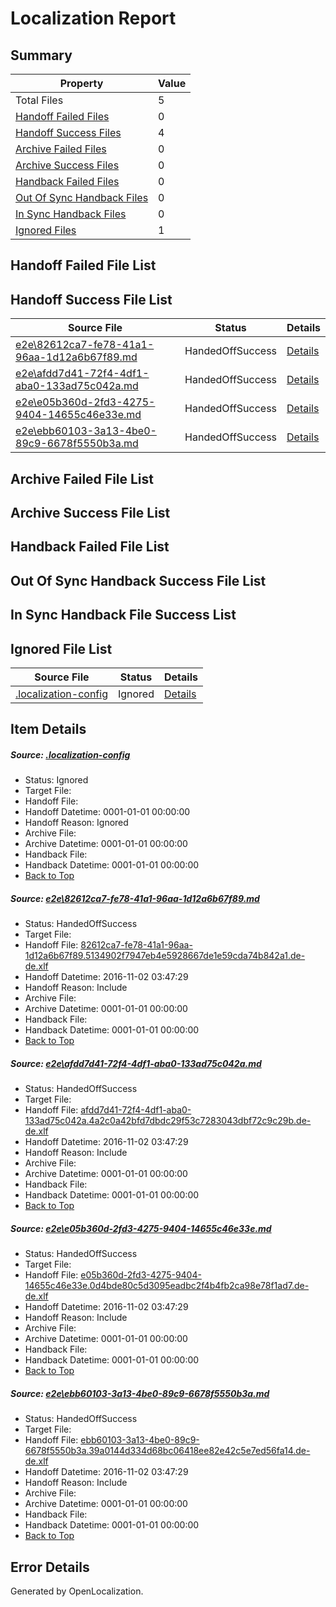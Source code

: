 # <a name='report-top'></a> Localization Report

## Summary
 Property | Value 
 -------- | ----- 
 Total Files | 5
[ Handoff Failed Files ](#handoff-failed-list)| 0
[ Handoff Success Files ](#handoff-success-list)| 4
[ Archive Failed Files ](#archive-failed-list)| 0
[ Archive Success Files ](#archive-success-list)| 0
[ Handback Failed Files ](#handback-failed-list)| 0
[ Out Of Sync Handback Files ](#outofsync-handback-success-list)| 0
[ In Sync Handback Files ](#insync-handback-success-list)| 0
[ Ignored Files ](#ignored-list)| 1

## <a name='handoff-failed-list'></a> Handoff Failed File List

## <a name='handoff-success-list'></a> Handoff Success File List
 Source File | Status | Details 
 ----------- | ------ | ------- 
 [e2e\82612ca7-fe78-41a1-96aa-1d12a6b67f89.md](https://github.com/OpenLocalizationTestOrg/ol-test0/blob/d4272565cfdbedfb5fea797feb720d7748384a60/e2e/82612ca7-fe78-41a1-96aa-1d12a6b67f89.md) | HandedOffSuccess | [Details](#fe8a0da9b381f6b5634d01f356cdb0743b7a046e1)
 [e2e\afdd7d41-72f4-4df1-aba0-133ad75c042a.md](https://github.com/OpenLocalizationTestOrg/ol-test0/blob/d4272565cfdbedfb5fea797feb720d7748384a60/e2e/afdd7d41-72f4-4df1-aba0-133ad75c042a.md) | HandedOffSuccess | [Details](#6514e26adfc9f6881d89ae809a64dfe5267d16c12)
 [e2e\e05b360d-2fd3-4275-9404-14655c46e33e.md](https://github.com/OpenLocalizationTestOrg/ol-test0/blob/de7deffddd74a70033004b3f7a31a80e20ecc246/e2e/e05b360d-2fd3-4275-9404-14655c46e33e.md) | HandedOffSuccess | [Details](#27a3ad215d56fcf37e6cfcac34333005c87c35613)
 [e2e\ebb60103-3a13-4be0-89c9-6678f5550b3a.md](https://github.com/OpenLocalizationTestOrg/ol-test0/blob/de7deffddd74a70033004b3f7a31a80e20ecc246/e2e/ebb60103-3a13-4be0-89c9-6678f5550b3a.md) | HandedOffSuccess | [Details](#a125e23bffe9de906e7ec8d29a2185b5d9ce66764)

## <a name='archive-failed-list'></a> Archive Failed File List

## <a name='archive-success-list'></a> Archive Success File List

## <a name='handback-failed-list'></a> Handback Failed File List

## <a name='outofsync-handback-success-list'></a> Out Of Sync Handback Success File List

## <a name='insync-handback-success-list'></a> In Sync Handback File Success List

## <a name='ignored-list'></a> Ignored File List
 Source File | Status | Details 
 ----------- | ------ | ------- 
 [.localization-config](https://github.com/OpenLocalizationTestOrg/ol-test0/blob/de7deffddd74a70033004b3f7a31a80e20ecc246/.localization-config) | Ignored | [Details](#c268a05ecaa7ec85942ed632c29928ee5bd6da8d0)

## Item Details
##### <a name='c268a05ecaa7ec85942ed632c29928ee5bd6da8d0'></a> Source: [.localization-config](https://github.com/OpenLocalizationTestOrg/ol-test0/blob/de7deffddd74a70033004b3f7a31a80e20ecc246/.localization-config)
* Status: Ignored
* Target File: 
* Handoff File: 
* Handoff Datetime: 0001-01-01 00:00:00
* Handoff Reason: Ignored
* Archive File: 
* Archive Datetime: 0001-01-01 00:00:00
* Handback File: 
* Handback Datetime: 0001-01-01 00:00:00
* [Back to Top](#report-top)

##### <a name='fe8a0da9b381f6b5634d01f356cdb0743b7a046e1'></a> Source: [e2e\82612ca7-fe78-41a1-96aa-1d12a6b67f89.md](https://github.com/OpenLocalizationTestOrg/ol-test0/blob/d4272565cfdbedfb5fea797feb720d7748384a60/e2e/82612ca7-fe78-41a1-96aa-1d12a6b67f89.md)
* Status: HandedOffSuccess
* Target File: 
* Handoff File: [82612ca7-fe78-41a1-96aa-1d12a6b67f89.5134902f7947eb4e5928667de1e59cda74b842a1.de-de.xlf](https://github.com/OpenLocalizationTestOrg/ol-test0-handoff/blob/5502cd986cf134bfce02f80e719696e2d15d5d2c/ol-handoff/OpenLocalizationTestOrg/ol-test0-dede/yufeih/ht/82612ca7-fe78-41a1-96aa-1d12a6b67f89.5134902f7947eb4e5928667de1e59cda74b842a1.de-de.xlf)
* Handoff Datetime: 2016-11-02 03:47:29
* Handoff Reason: Include
* Archive File: 
* Archive Datetime: 0001-01-01 00:00:00
* Handback File: 
* Handback Datetime: 0001-01-01 00:00:00
* [Back to Top](#report-top)

##### <a name='6514e26adfc9f6881d89ae809a64dfe5267d16c12'></a> Source: [e2e\afdd7d41-72f4-4df1-aba0-133ad75c042a.md](https://github.com/OpenLocalizationTestOrg/ol-test0/blob/d4272565cfdbedfb5fea797feb720d7748384a60/e2e/afdd7d41-72f4-4df1-aba0-133ad75c042a.md)
* Status: HandedOffSuccess
* Target File: 
* Handoff File: [afdd7d41-72f4-4df1-aba0-133ad75c042a.4a2c0a42bfd7dbdc29f53c7283043dbf72c9c29b.de-de.xlf](https://github.com/OpenLocalizationTestOrg/ol-test0-handoff/blob/5502cd986cf134bfce02f80e719696e2d15d5d2c/ol-handoff/OpenLocalizationTestOrg/ol-test0-dede/yufeih/ht/afdd7d41-72f4-4df1-aba0-133ad75c042a.4a2c0a42bfd7dbdc29f53c7283043dbf72c9c29b.de-de.xlf)
* Handoff Datetime: 2016-11-02 03:47:29
* Handoff Reason: Include
* Archive File: 
* Archive Datetime: 0001-01-01 00:00:00
* Handback File: 
* Handback Datetime: 0001-01-01 00:00:00
* [Back to Top](#report-top)

##### <a name='27a3ad215d56fcf37e6cfcac34333005c87c35613'></a> Source: [e2e\e05b360d-2fd3-4275-9404-14655c46e33e.md](https://github.com/OpenLocalizationTestOrg/ol-test0/blob/de7deffddd74a70033004b3f7a31a80e20ecc246/e2e/e05b360d-2fd3-4275-9404-14655c46e33e.md)
* Status: HandedOffSuccess
* Target File: 
* Handoff File: [e05b360d-2fd3-4275-9404-14655c46e33e.0d4bde80c5d3095eadbc2f4b4fb2ca98e78f1ad7.de-de.xlf](https://github.com/OpenLocalizationTestOrg/ol-test0-handoff/blob/5502cd986cf134bfce02f80e719696e2d15d5d2c/ol-handoff/OpenLocalizationTestOrg/ol-test0-dede/yufeih/ht/e05b360d-2fd3-4275-9404-14655c46e33e.0d4bde80c5d3095eadbc2f4b4fb2ca98e78f1ad7.de-de.xlf)
* Handoff Datetime: 2016-11-02 03:47:29
* Handoff Reason: Include
* Archive File: 
* Archive Datetime: 0001-01-01 00:00:00
* Handback File: 
* Handback Datetime: 0001-01-01 00:00:00
* [Back to Top](#report-top)

##### <a name='a125e23bffe9de906e7ec8d29a2185b5d9ce66764'></a> Source: [e2e\ebb60103-3a13-4be0-89c9-6678f5550b3a.md](https://github.com/OpenLocalizationTestOrg/ol-test0/blob/de7deffddd74a70033004b3f7a31a80e20ecc246/e2e/ebb60103-3a13-4be0-89c9-6678f5550b3a.md)
* Status: HandedOffSuccess
* Target File: 
* Handoff File: [ebb60103-3a13-4be0-89c9-6678f5550b3a.39a0144d334d68bc06418ee82e42c5e7ed56fa14.de-de.xlf](https://github.com/OpenLocalizationTestOrg/ol-test0-handoff/blob/5502cd986cf134bfce02f80e719696e2d15d5d2c/ol-handoff/OpenLocalizationTestOrg/ol-test0-dede/yufeih/ht/ebb60103-3a13-4be0-89c9-6678f5550b3a.39a0144d334d68bc06418ee82e42c5e7ed56fa14.de-de.xlf)
* Handoff Datetime: 2016-11-02 03:47:29
* Handoff Reason: Include
* Archive File: 
* Archive Datetime: 0001-01-01 00:00:00
* Handback File: 
* Handback Datetime: 0001-01-01 00:00:00
* [Back to Top](#report-top)


## Error Details

Generated by OpenLocalization.
